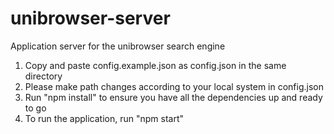 # unibrowser-server
Application server for the unibrowser search engine

1. Copy and paste config.example.json as config.json in the same directory
2. Please make path changes according to your local system in config.json
3. Run "npm install" to ensure you have all the dependencies up and ready to go
4. To run the application, run "npm start"
